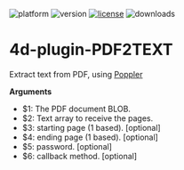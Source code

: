 ![platform](https://img.shields.io/static/v1?label=platform&message=osx-64%20|%20win-32%20|%20win-64&color=blue)
![version](https://img.shields.io/badge/version-17%2B-3E8B93)
[![license](https://img.shields.io/github/license/miyako/4d-plugin-PDF2TEXT)](LICENSE)
![downloads](https://img.shields.io/github/downloads/miyako/4d-plugin-PDF2TEXT/total)

# 4d-plugin-PDF2TEXT
Extract text from PDF, using [Poppler](https://poppler.freedesktop.org)


**Arguments**

* $1: The PDF document BLOB.
* $2: Text array to receive the pages.
* $3: starting page (1 based). [optional]
* $4: ending page (1 based). [optional]
* $5: password. [optional]
* $6: callback method. [optional]
